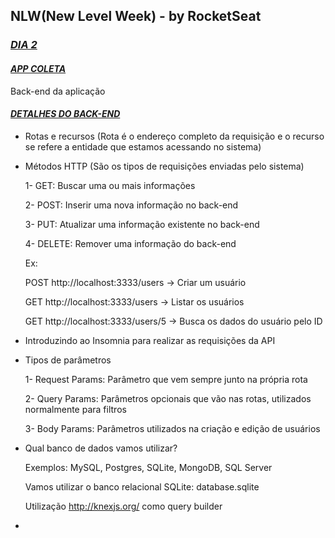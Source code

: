 ## **NLW(New Level Week) - by RocketSeat**

### <u>***DIA 2***</u>



#### ***<u>APP COLETA</u>***

Back-end da aplicação



#### ***<u>DETALHES DO BACK-END</u>***

 - Rotas e recursos (Rota é o endereço completo da requisição e o recurso se refere a entidade que estamos acessando no sistema)

 - Métodos HTTP (São os tipos de requisições enviadas pelo sistema)

   1- GET: Buscar uma ou mais informações

   2- POST: Inserir uma nova informação no back-end

   3- PUT: Atualizar uma informação existente no back-end

   4- DELETE: Remover uma informação do back-end

   Ex: 

   POST http://localhost:3333/users  -> Criar um usuário	

   GET  http://localhost:3333/users   -> Listar os usuários

   GET http://localhost:3333/users/5 -> Busca os dados do usuário pelo ID

 - Introduzindo ao Insomnia para realizar as requisições da API

 - Tipos de parâmetros 

   1- Request Params: Parâmetro que vem sempre junto na própria rota

   2- Query Params: Parâmetros opcionais que vão nas rotas, utilizados normalmente para filtros

   3- Body Params: Parâmetros utilizados na criação e edição de usuários

 - Qual banco de dados vamos utilizar?

   Exemplos: MySQL, Postgres, SQLite, MongoDB, SQL Server

   Vamos utilizar o banco relacional SQLite: database.sqlite

   Utilização http://knexjs.org/ como query builder

 - 